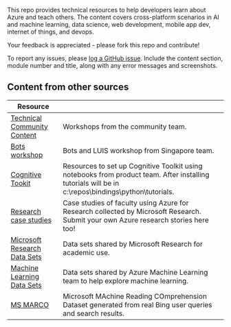 
This repo provides technical resources to help developers learn about Azure and teach others. The content covers cross-platform scenarios in AI and machine learning, data science, web development, mobile app dev, internet of things, and devops.

Your feedback is appreciated - please fork this repo and contribute!

To report any issues, please [log a GitHub issue](Issues). Include the content section, module number and title, along with any error messages and screenshots.

## Content from other sources

| Resource | |
| - | - |
| [Technical Community Content](https://github.com/Microsoft/TechnicalCommunityContent) | Workshops from the community team. |
| [Bots workshop](http://aka.ms/NUSworkshop) | Bots and LUIS workshop from Singapore team. |
| [Cognitive Tookit](https://github.com/Microsoft/CNTK/wiki/Setup-Windows-Binary-Script) | Resources to set up Cognitive Toolkit using notebooks from product team. After installing tutorials will be in c:\repos\bindings\python\tutorials. |
| [Research case studies](https://www.microsoft.com/en-us/research/academic-program/microsoft-azure-for-research/) | Case studies of faculty using Azure for Research collected by Microsoft Research. Submit your own Azure research stories here too! |
| [Microsoft Research Data Sets](http://aka.ms/datascience) | Data sets shared by Microsoft Research for academic use. |
| [Machine Learning Data Sets](https://docs.microsoft.com/en-us/azure/machine-learning/machine-learning-use-sample-datasets) | Data sets shared by Azure Machine Learning team to help explore machine learning. |
| [MS MARCO](https://github.com/MSFTImagine/computerscience/blob/master/www.msmarco.org) | Microsoft MAchine Reading COmprehension Dataset generated from real Bing user queries and search results. |